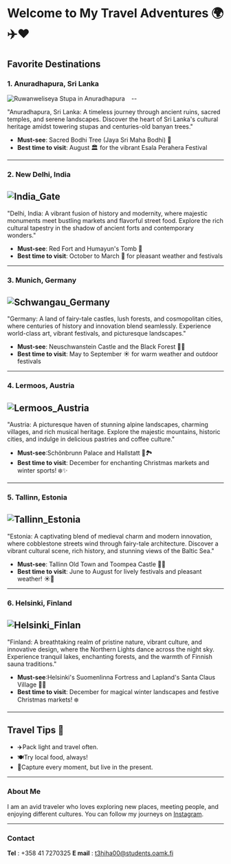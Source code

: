 # Welcome to My Travel Adventures 🌍✈️❤️

## Favorite Destinations

### 1. **Anuradhapura, Sri Lanka**
<img src="Anuradhapura_Sri_Lanka.jpg" alt="Ruwanweliseya Stupa in Anuradhapura" style="max-width: 600px; height: auto; float: left; margin-right: 15px;"/>
--
<p>"Anuradhapura, Sri Lanka: A timeless journey through ancient ruins, sacred temples, and serene landscapes. Discover the heart of Sri Lanka's cultural heritage amidst towering stupas and centuries-old banyan trees."</p>

- **Must-see**: Sacred Bodhi Tree (Jaya Sri Maha Bodhi) 🌳 
- **Best time to visit**:  August 🏛️ for the vibrant Esala Perahera Festival

---

### 2. **New Delhi, India**
![India_Gate](./Delhi_India.jpg)
--
"Delhi, India: A vibrant fusion of history and modernity, where majestic monuments meet bustling markets and flavorful street food. Explore the rich cultural tapestry in the shadow of ancient forts and contemporary wonders."

- **Must-see**: Red Fort and Humayun's Tomb 🕌
- **Best time to visit**:  October to March 🌸 for pleasant weather and festivals

---

### 3. **Munich, Germany**
![Schwangau_Germany](Schwangau_Germany.jpg)
--
"Germany: A land of fairy-tale castles, lush forests, and cosmopolitan cities, where centuries of history and innovation blend seamlessly. Experience world-class art, vibrant festivals, and picturesque landscapes."

- **Must-see**: Neuschwanstein Castle and the Black Forest 🏰🌲
- **Best time to visit**: May to September ☀️ for warm weather and outdoor festivals

---

### 4. **Lermoos, Austria**
![Lermoos_Austria](Lermoos_Austria.jpg) 
--
"Austria: A picturesque haven of stunning alpine landscapes, charming villages, and rich musical heritage. Explore the majestic mountains, historic cities, and indulge in delicious pastries and coffee culture."

- **Must-see**:Schönbrunn Palace and Hallstatt 🏰🏞️
- **Best time to visit**: December for enchanting Christmas markets and winter sports! ❄️✨

---

### 5. **Tallinn, Estonia**
![Tallinn_Estonia](Tallinn_Estonia.jpg) 
--
"Estonia: A captivating blend of medieval charm and modern innovation, where cobblestone streets wind through fairy-tale architecture. Discover a vibrant cultural scene, rich history, and stunning views of the Baltic Sea."

- **Must-see**: Tallinn Old Town and Toompea Castle 🏰🌟
- **Best time to visit**: June to August for lively festivals and pleasant weather! ☀️🌼

---

### 6. **Helsinki, Finland**
![Helsinki_Finlan](./IMG_5190.jpg)  
--
"Finland: A breathtaking realm of pristine nature, vibrant culture, and innovative design, where the Northern Lights dance across the night sky. Experience tranquil lakes, enchanting forests, and the warmth of Finnish sauna traditions."

- **Must-see**:Helsinki's Suomenlinna Fortress and Lapland's Santa Claus Village 🎅🏰
- **Best time to visit**: December for magical winter landscapes and festive Christmas markets! ❄️

---

## Travel Tips 🧳

- ✈️Pack light and travel often.
- 🍽️Try local food, always!
- 📸Capture every moment, but live in the present.

---

### About Me

I am an avid traveler who loves exploring new places, meeting people, and enjoying different cultures. You can follow my journeys on [Instagram](https://instagram.com/travelvithhasi/).

---

### Contact
**Tel** : +358 41 7270325
**E mail** : t3hiha00@students.oamk.fi


